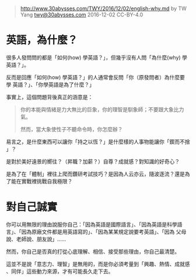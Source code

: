 ﻿> http://www.30abysses.com/TWY/2016/12/02/english-why.md
> by TW Yang <twy@30abysses.com> 2016-12-02 CC-BY-4.0

# 英語，為什麼？

很多人發問問的都是「如何(how) 學英語？」，但幾乎沒有人問「為什麼(why) 學
英語？」。

反而是回應「如何(how) 學英語？」的人通常會反問「你（原發問者）為什麼要學
英語？」、「你學英語是為了什麼？」

事實上，這個問題背後真正的涵意是：

> 你的本能與情緒是力大無比的巨象，你的理智是馴象師；不要跟大象比力氣。
>
> 然而，當大象使性子不聽命令時，你怎麼辦？

易言之，是什麼東西可以讓你「持之以恆？」是什麼樣的人事物能讓你「鍥而不捨
」？

是對於美好遠景的嚮往？（昇職？加薪？）自尊？成就感？對知識的好奇心？

是為了在「體制」裡往上爬而鑽研考試技巧？是因為人云亦云，隨波逐流？還是為
了能在實戰裡挑戰自我極限？



# 對自己誠實

你可以用無限的理由說服你自己：「因為英語是國際語言」、「因為英語是科學語
言」、「因為原廠文件都是用英語寫的」、「因為某某規定說要考英語」、「因為
父母說、老師說、朋友說」……

然而，你自己是否真的打從心底理解、相信、接受那些理由，你自己最清楚。

這並不是說「意志力、理智」是無用的，而是你必須考量到「興趣、熱情、成就感
、同伴」這些動力來源，才有可能長久走下去。
